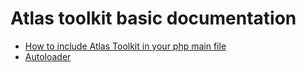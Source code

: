 # Atlas toolkit basic documentation

* [How to include Atlas Toolkit in your php main file](Atlas/doc/Initialization.md)
* [Autoloader](Atlas/doc/Autoloader.md)
